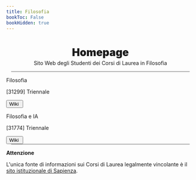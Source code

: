 ```yaml
---
title: Filosofia
bookToc: False
bookHidden: true
---
```


<h1 align="center" class="title_grad" style="font-weight: 900">Homepage</h1>

<p align="center" style="margin-top: -15px">Sito Web degli Studenti dei Corsi di Laurea in Filosofia</p>

<div style="width: 95%; height: 1px; background-color: #606060; margin-left: auto; margin-right: auto"></div>

<div class="home_evid">
    <div class="home_page degree_choice_page" id="degree_choice_informatica" style="align-items: center">
        <p class="home_box_text_title degree_choice_box_text_title" id="home_enroll_text">Filosofia</p>
        <p class="home_box_text degree_choice_box_text">[31299] Triennale</p>
        <button class="explore_more" onclick="window.location.href = '/31299/'">Wiki&nbsp<i class="fa-solid fa-arrow-right"></i></button>
    </div>
    <div class="home_page degree_choice_page" id="degree_choice_computer_science" style="align-items: center">
        <p class="home_box_text_title degree_choice_box_text_title" id="home_wiki_text">Filosofia e IA</p>
        <p class="home_box_text degree_choice_box_text">[31774] Triennale</p>
        <button class="explore_more" onclick="window.location.href = '/31774/'">Wiki&nbsp<i class="fa-solid fa-arrow-right"></i></button>
    </div>
</div>

<div style="width: 95%; height: 1px; background-color: #606060; margin-left: auto; margin-right: auto"></div>

<i class="fa-solid fa-triangle-exclamation" style="color: #FFD43B;"></i> **Attenzione**

L'unica fonte di informazioni sui Corsi di Laurea legalmente vincolante è il [sito istituzionale di Sapienza](https://corsidilaurea.uniroma1.it/).
